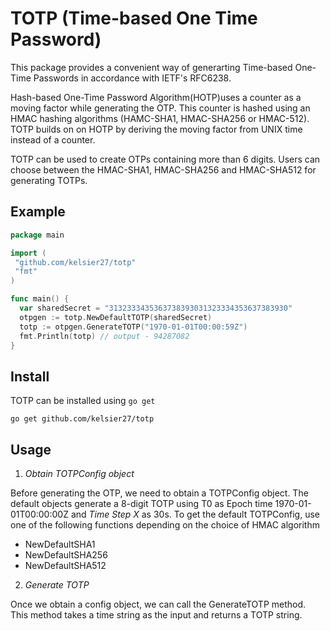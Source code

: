 # TOTP (Time-based One Time Password)
 
This package provides a convenient way of generarting Time-based One-Time Passwords in accordance with IETF's RFC6238.

Hash-based One-Time Password Algorithm(HOTP)uses a counter as a moving factor while generating the OTP. This counter is hashed using an HMAC hashing algorithms (HAMC-SHA1, HMAC-SHA256 or HMAC-512). TOTP builds on on HOTP by deriving the moving factor from UNIX time instead of a counter. 
 
TOTP can be used to create OTPs containing more than 6 digits. Users can choose between the HMAC-SHA1, HMAC-SHA256 and HMAC-SHA512 for generating TOTPs.

## Example
```go
package main

import (
 "github.com/kelsier27/totp"
 "fmt"
)

func main() {
  var sharedSecret = "3132333435363738393031323334353637383930"
  otpgen := totp.NewDefaultTOTP(sharedSecret)
  totp := otpgen.GenerateTOTP("1970-01-01T00:00:59Z")
  fmt.Println(totp) // output - 94287082
}
```

## Install
TOTP can be installed using `go get`

`go get github.com/kelsier27/totp`

## Usage

1. _Obtain TOTPConfig object_

  Before generating the OTP, we need to obtain a TOTPConfig object. The default objects generate a 8-digit TOTP using T0 as Epoch time 1970-01-01T00:00:00Z and _Time Step X_ as 30s. To get the default TOTPConfig, use one of the following functions depending on the choice of HMAC algorithm
  
 - NewDefaultSHA1
 - NewDefaultSHA256
 - NewDefaultSHA512
  
2. _Generate TOTP_

  Once we obtain a config object, we can call the GenerateTOTP method. This method takes a time string as the input and returns a TOTP string.
 
  
